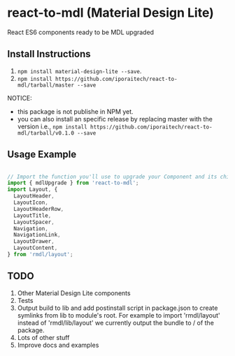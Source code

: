 # react-to-mdl (Material Design Lite)

React ES6 components ready to be MDL upgraded

## Install Instructions

1. `npm install material-design-lite --save`.
2. `npm install https://github.com/iporaitech/react-to-mdl/tarball/master --save`

NOTICE:
* this package is not publishe in NPM yet.
* you can also install an specific release by replacing master with the version
i.e., `npm install https://github.com/iporaitech/react-to-mdl/tarball/v0.1.0 --save`

## Usage Example

```javascript

// Import the function you'll use to upgrade your Component and its children
import { mdlUpgrade } from 'react-to-mdl';
import Layout, {
  LayoutHeader,
  LayoutIcon,
  LayoutHeaderRow,
  LayoutTitle,
  LayoutSpacer,
  Navigation,
  NavigationLink,
  LayoutDrawer,
  LayoutContent,
} from 'rmdl/layout';

```


## TODO

1. Other Material Design Lite components
2. Tests
3. Output build to lib and add postinstall script in package.json to create
symlinks from lib to module's root. For example to import 'rmdl/layout' instead
of 'rmdl/lib/layout' we currently output the bundle to / of the package.
4. Lots of other stuff
5. Improve docs and examples
